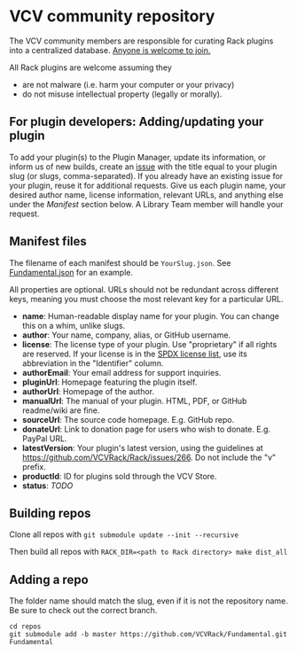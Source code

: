 # VCV community repository

The VCV community members are responsible for curating Rack plugins into a centralized database.
[Anyone is welcome to join.](https://github.com/VCVRack/community/issues/248)

All Rack plugins are welcome assuming they
- are not malware (i.e. harm your computer or your privacy)
- do not misuse intellectual property (legally or morally).


## For plugin developers: Adding/updating your plugin

To add your plugin(s) to the Plugin Manager, update its information, or inform us of new builds, create an [issue](https://github.com/VCVRack/community/issues) with the title equal to your plugin slug (or slugs, comma-separated).
If you already have an existing issue for your plugin, reuse it for additional requests.
Give us each plugin name, your desired author name, license information, relevant URLs, and anything else under the *Manifest* section below.
A Library Team member will handle your request.


## Manifest files

The filename of each manifest should be `YourSlug.json`.
See [Fundamental.json](manifests/Fundamental.json) for an example.

All properties are optional. URLs should not be redundant across different keys, meaning you must choose the most relevant key for a particular URL.

- **name**: Human-readable display name for your plugin. You can change this on a whim, unlike slugs.
- **author**: Your name, company, alias, or GitHub username.
- **license**: The license type of your plugin. Use "proprietary" if all rights are reserved. If your license is in the [SPDX license list](https://spdx.org/licenses/), use its abbreviation in the "Identifier" column.
- **authorEmail**: Your email address for support inquiries.
- **pluginUrl**: Homepage featuring the plugin itself.
- **authorUrl**: Homepage of the author.
- **manualUrl**: The manual of your plugin. HTML, PDF, or GitHub readme/wiki are fine.
- **sourceUrl**: The source code homepage. E.g. GitHub repo.
- **donateUrl**: Link to donation page for users who wish to donate. E.g. PayPal URL.
- **latestVersion**: Your plugin's latest version, using the guidelines at https://github.com/VCVRack/Rack/issues/266. Do not include the "v" prefix.
- **productId**: ID for plugins sold through the VCV Store.
- **status**: *TODO*


## Building repos

Clone all repos with `git submodule update --init --recursive`

Then build all repos with `RACK_DIR=<path to Rack directory> make dist_all`

## Adding a repo

The folder name should match the slug, even if it is not the repository name.
Be sure to check out the correct branch.

```
cd repos
git submodule add -b master https://github.com/VCVRack/Fundamental.git Fundamental
```

